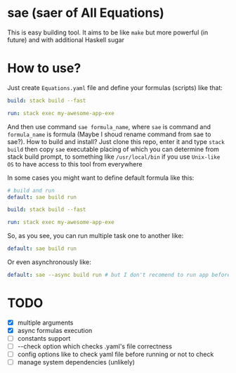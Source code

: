 # sae (saer of All Equations)

This is easy building tool. It aims to be like `make` but more powerful (in future) and with additional Haskell sugar

# How to use?

Just create `Equations.yaml` file and define your formulas (scripts) like that:

```yaml
build: stack build --fast

run: stack exec my-awesome-app-exe
```

And then use command `sae formula_name`, where `sae` is command and `formula_name` is formula (Maybe I shoud rename command from sae to sae?). How to build and install? Just clone this repo, enter it and type `stack build` then copy `sae` executable placing of which you can determine from stack build prompt, to something like `/usr/local/bin` if you use `Unix-like OS` to have access to this tool from everywhere

In some cases you might want to define default formula like this:

```yaml
# build and run
default: sae build run

build: stack build --fast

run: stack exec my-awesome-app-exe
```

So, as you see, you can run multiple task one to another like:

```yaml
default: sae build run
```
Or even asynchronously like:

```yaml
default: sae --async build run # but I don't recomend to run app before building completion :)
```

# TODO
- [x] multiple arguments
- [x] async formulas execution
- [ ] constants support
- [ ] --check option which checks .yaml's file correctness
- [ ] config options like to check yaml file before running or not to check
- [ ] manage system dependencies (unlikely)